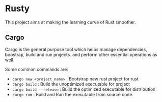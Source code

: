 # Rusty

This project aims at making the learning curve of Rust smoother.

## Cargo

Cargo is the general purpose tool which helps manage dependencies, boostrap,
build and run projects. and perform other essential operations as well.

Some common commands are:

- `cargo new <project_name>` : Bootstrap new rust project for rust
- `cargo build` : Build the unoptimized executable for project
- `cargo build --release` : Build the optimized executable for distribution
- `cargo run` : Build and Run the executable from source code.
